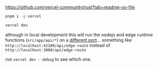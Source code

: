 https://github.com/vercel-community/rust?tab=readme-ov-file

```sh
pnpm i -g vercel

vercel dev
```

although in local development this will run the nodejs and edge runtime functions (`src/app/api/*`) on a [different port](https://github.com/vercel-community/rust/issues/79#issuecomment-1444848148)... something like `http://localhost:42109/api/edge-route`
instead of `http://localhost:3000/api/edge-route`

run `vercel dev --debug` to see which one.

